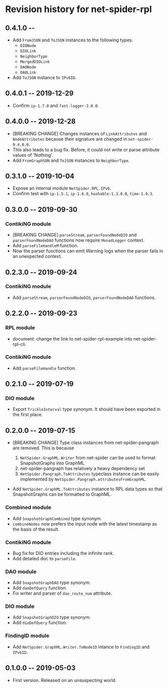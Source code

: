 # Revision history for net-spider-rpl

## 0.4.1.0  --

* Add `FromJSON` and `ToJSON` instances to the following
  types.
    * `DIONode`
    * `DIOLink`
    * `NeighborType`
    * `MergedDIOLink`
    * `DAONode`
    * `DAOLink`
* Add `ToJSON` instance to `IPv6ID`.

## 0.4.0.1  -- 2019-12-29

* Confirm `ip-1.7.0` and `fast-logger-3.0.0`.

## 0.4.0.0  -- 2019-12-28

* [BREAKING CHANGE] Changes instances of `LinkAttributes` and
  `NodeAttributes` because their signature are changed in
  `net-spider-0.4.0.0`.
* This also leads to a bug fix. Before, it could not write or parse
  attribute values of 'Nothing'.
* Add `FromGraphSON` and `ToJSON` instances to `NeighborType`.


## 0.3.1.0  -- 2019-10-04

* Expose an internal module `NetSpider.RPL.IPv6`.
* Confirm test with `ip-1.5.1`, `ip-1.6.0`, `hashable-1.3.0.0`, `time-1.9.3`.

## 0.3.0.0  -- 2019-09-30

### ContikiNG module

* [BREAKING CHANGE] `parseStream`, `parserFoundNodeDIO` and
  `parserFoundNodeDAO` functions now require `MonadLogger` context.
* Add `parseFileHandleM` function.
* Now the parser functions can emit Warning logs when the parser fails
  in an unexpected context.


## 0.2.3.0  -- 2019-09-24

### ContikiNG module

* Add `parseStream`, `parserFoundNodeDIO`, `parserFoundNodeDAO` functions.


## 0.2.2.0  -- 2019-09-23

### RPL module

* document: change the link to net-spider-rpl-example into
  net-spider-rpl-cli.

### ContikiNG module

* Add `parseFileHandle` function.


## 0.2.1.0  -- 2019-07-19

### DIO module

* Export `TrickleInterval` type synonym. It should have been exported
  in the first place.


## 0.2.0.0  -- 2019-07-15

* [BREAKING CHANGE] Type class instances from net-spider-pangraph are
  removed. This is because

    1. `NetSpider.GraphML.Writer` from net-spider can be used to
       format SnapshotGraphs into GraphML
    2. net-spider-pangraph has relatively a heavy dependency set
    3. `NetSpider.Pangraph.ToAttributes` typeclass instance can be
       easily implemented by `NetSpider.Pangraph.attributesFromGraphML`.

* Add `NetSpider.GraphML.ToAttributes` instance to RPL data types so
  that SnapshotGraphs can be formatted to GraphML.

### Combined module

* Add `SnapshotGraphCombined` type synonym.
* `combineNodes` now prefers the input node with the latest timestamp
  as the basis of the result.

### ContikiNG module

* Bug fix for DIO entries including the infinite rank.
* Add detailed doc to `parseFile`.

### DAO module

* Add `SnapshotGraphDAO` type synonym.
* Add `daoDefQuery` function.
* Fix writer and parser of `dao_route_num` attribute.

### DIO module

* Add `SnapshotGraphDIO` type synonym.
* Add `dioDefQuery` function.

### FindingID module

* Add `NetSpider.GraphML.Writer.ToNodeID` intance to `FindingID` and
  `IPv6ID`.


## 0.1.0.0  -- 2019-05-03

* First version. Released on an unsuspecting world.
